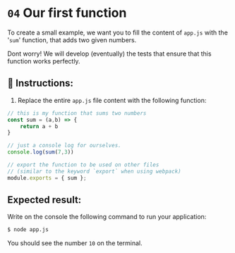 # `04` Our first function

To create a small example, we want you to fill the content of `app.js` with the '`sum`' function, that adds two given numbers.

Dont worry! We will develop (eventually) the tests that ensure that this function works perfectly.

## 📝 Instructions:

1. Replace the entire `app.js` file content with the following function:

```js
// this is my function that sums two numbers
const sum = (a,b) => {
    return a + b
}

// just a console log for ourselves.
console.log(sum(7,3))

// export the function to be used on other files 
// (similar to the keyword `export` when using webpack)
module.exports = { sum };
```

## Expected result:

Write on the console the following command to run your application:

```bash
$ node app.js
```

You should see the number `10` on the terminal.